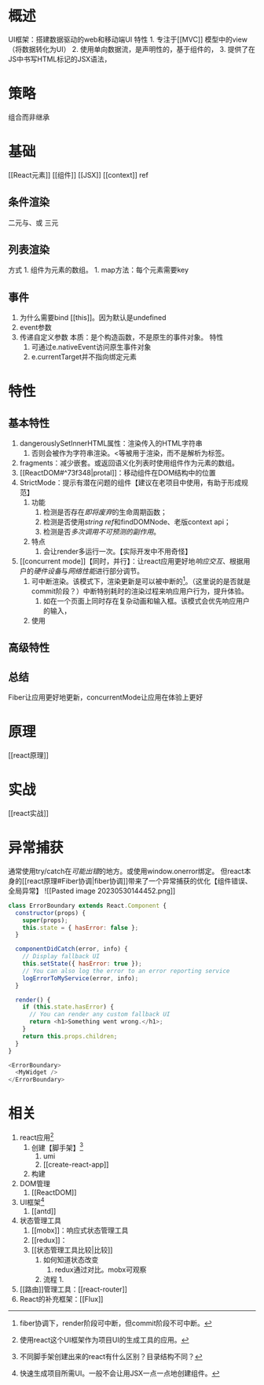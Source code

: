 # 概述
UI框架：搭建数据驱动的web和移动端UI
特性
	1. 专注于[[MVC]] 模型中的view（将数据转化为UI）
	2. 使用单向数据流，是声明性的，基于组件的，
	3. 提供了在JS中书写HTML标记的JSX语法，
# 策略
组合而非继承
# 基础
[[React元素]] 
[[组件]] 
	[[JSX]] 
[[context]] 
ref
## 条件渲染
二元与、或
三元
## 列表渲染
方式
	1. 组件为元素的数组。
		1. map方法：每个元素需要key
## 事件
1. 为什么需要bind [[this]]。因为默认是undefined
2. event参数
3. 传递自定义参数
本质：是个构造函数，不是原生的事件对象。
特性
	1. 可通过e.nativeEvent访问原生事件对象
	2. e.currentTarget并不指向绑定元素

# 特性
## 基本特性
1. dangerouslySetInnerHTML属性：渲染传入的HTML字符串
	1. 否则会被作为字符串渲染。<等被用于渲染，而不是解析为标签。
2. fragments：减少嵌套。或返回语义化列表时使用组件作为元素的数组。
3. [[ReactDOM#^73f348|protal]]：移动组件在DOM结构中的位置
4. StrictMode：提示有潜在问题的组件【建议在老项目中使用，有助于形成规范】
	1. 功能
		1. 检测是否存在*即将废弃*的生命周期函数；
		2. 检测是否使用*string ref*和findDOMNode、老版context api；
		3. 检测是否*多次调用不可预测的副作用*。
	2. 特点
		1. 会让render多运行一次。【实际开发中不用奇怪】
5. [[concurrent mode]]【同时，并行】：让react应用更好地*响应交互*、根据用户的*硬件设备*与*网络性能*进行部分调节。
	1. 可中断渲染。该模式下，渲染更新是可以被中断的[^4]。（这里说的是否就是commit阶段？）中断特别耗时的渲染过程来响应用户行为，提升体验。
		1. 如在一个页面上同时存在复杂动画和输入框。该模式会优先响应用户的输入，
	2. 使用
## 高级特性
## 总结
Fiber让应用更好地更新，concurrentMode让应用在体验上更好
# 原理
[[react原理]] 
# 实战
[[react实战]] 
# 异常捕获
通常使用try/catch在*可能出错*的地方。或使用window.onerror绑定。
但react本身的[[react原理#Fiber协调|fiber协调]]带来了一个异常捕获的优化【组件错误、全局异常】
![[Pasted image 20230530144452.png]] 
```js
class ErrorBoundary extends React.Component {
  constructor(props) {
    super(props);
    this.state = { hasError: false };
  }

  componentDidCatch(error, info) {
    // Display fallback UI
    this.setState({ hasError: true });
    // You can also log the error to an error reporting service
    logErrorToMyService(error, info);
  }

  render() {
    if (this.state.hasError) {
      // You can render any custom fallback UI
      return <h1>Something went wrong.</h1>;
    }
    return this.props.children;
  }
}

<ErrorBoundary>
  <MyWidget />
</ErrorBoundary>
```
# 相关
1. react应用[^1] 
	1. 创建【脚手架】[^3]
		1. umi
		2. [[create-react-app]] 
	2. 构建
2. DOM管理
	1. [[ReactDOM]] 
3. UI框架[^2] 
	1. [[antd]] 
4. 状态管理工具
	1. [[mobx]]：响应式状态管理工具
	2. [[redux]]：
	3. [[状态管理工具比较|比较]] 
		1. 如何知道状态改变
			1. redux通过对比。mobx可观察
		2. 流程
			1. 
5. [[路由]]管理工具：[[react-router]] 
6. React的补充框架：[[Flux]] 

[^1]: 使用react这个UI框架作为项目UI的生成工具的应用。
[^2]: 快速生成项目所需UI。一般不会让用JSX一点一点地创建组件。
[^3]: 不同脚手架创建出来的react有什么区别？目录结构不同？
[^4]: fiber协调下，render阶段可中断，但commit阶段不可中断。